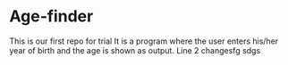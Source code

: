 # Age-finder
This is our first repo for trial
It is a program where the user enters his/her year of birth and the age is shown as output.
Line 2 changesfg sdgs